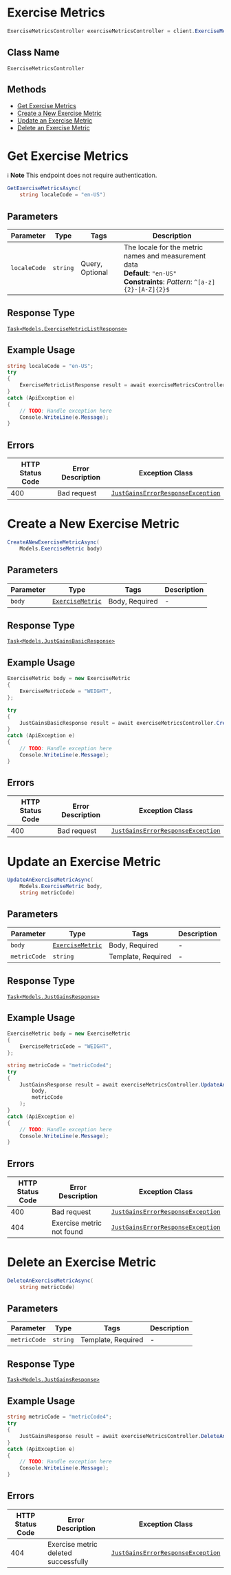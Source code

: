 # Exercise Metrics

```csharp
ExerciseMetricsController exerciseMetricsController = client.ExerciseMetricsController;
```

## Class Name

`ExerciseMetricsController`

## Methods

* [Get Exercise Metrics](../../doc/controllers/exercise-metrics.md#get-exercise-metrics)
* [Create a New Exercise Metric](../../doc/controllers/exercise-metrics.md#create-a-new-exercise-metric)
* [Update an Exercise Metric](../../doc/controllers/exercise-metrics.md#update-an-exercise-metric)
* [Delete an Exercise Metric](../../doc/controllers/exercise-metrics.md#delete-an-exercise-metric)


# Get Exercise Metrics

:information_source: **Note** This endpoint does not require authentication.

```csharp
GetExerciseMetricsAsync(
    string localeCode = "en-US")
```

## Parameters

| Parameter | Type | Tags | Description |
|  --- | --- | --- | --- |
| `localeCode` | `string` | Query, Optional | The locale for the metric names and measurement data<br>**Default**: `"en-US"`<br>**Constraints**: *Pattern*: `^[a-z]{2}-[A-Z]{2}$` |

## Response Type

[`Task<Models.ExerciseMetricListResponse>`](../../doc/models/exercise-metric-list-response.md)

## Example Usage

```csharp
string localeCode = "en-US";
try
{
    ExerciseMetricListResponse result = await exerciseMetricsController.GetExerciseMetricsAsync(localeCode);
}
catch (ApiException e)
{
    // TODO: Handle exception here
    Console.WriteLine(e.Message);
}
```

## Errors

| HTTP Status Code | Error Description | Exception Class |
|  --- | --- | --- |
| 400 | Bad request | [`JustGainsErrorResponseException`](../../doc/models/just-gains-error-response-exception.md) |


# Create a New Exercise Metric

```csharp
CreateANewExerciseMetricAsync(
    Models.ExerciseMetric body)
```

## Parameters

| Parameter | Type | Tags | Description |
|  --- | --- | --- | --- |
| `body` | [`ExerciseMetric`](../../doc/models/exercise-metric.md) | Body, Required | - |

## Response Type

[`Task<Models.JustGainsBasicResponse>`](../../doc/models/just-gains-basic-response.md)

## Example Usage

```csharp
ExerciseMetric body = new ExerciseMetric
{
    ExerciseMetricCode = "WEIGHT",
};

try
{
    JustGainsBasicResponse result = await exerciseMetricsController.CreateANewExerciseMetricAsync(body);
}
catch (ApiException e)
{
    // TODO: Handle exception here
    Console.WriteLine(e.Message);
}
```

## Errors

| HTTP Status Code | Error Description | Exception Class |
|  --- | --- | --- |
| 400 | Bad request | [`JustGainsErrorResponseException`](../../doc/models/just-gains-error-response-exception.md) |


# Update an Exercise Metric

```csharp
UpdateAnExerciseMetricAsync(
    Models.ExerciseMetric body,
    string metricCode)
```

## Parameters

| Parameter | Type | Tags | Description |
|  --- | --- | --- | --- |
| `body` | [`ExerciseMetric`](../../doc/models/exercise-metric.md) | Body, Required | - |
| `metricCode` | `string` | Template, Required | - |

## Response Type

[`Task<Models.JustGainsResponse>`](../../doc/models/just-gains-response.md)

## Example Usage

```csharp
ExerciseMetric body = new ExerciseMetric
{
    ExerciseMetricCode = "WEIGHT",
};

string metricCode = "metricCode4";
try
{
    JustGainsResponse result = await exerciseMetricsController.UpdateAnExerciseMetricAsync(
        body,
        metricCode
    );
}
catch (ApiException e)
{
    // TODO: Handle exception here
    Console.WriteLine(e.Message);
}
```

## Errors

| HTTP Status Code | Error Description | Exception Class |
|  --- | --- | --- |
| 400 | Bad request | [`JustGainsErrorResponseException`](../../doc/models/just-gains-error-response-exception.md) |
| 404 | Exercise metric not found | [`JustGainsErrorResponseException`](../../doc/models/just-gains-error-response-exception.md) |


# Delete an Exercise Metric

```csharp
DeleteAnExerciseMetricAsync(
    string metricCode)
```

## Parameters

| Parameter | Type | Tags | Description |
|  --- | --- | --- | --- |
| `metricCode` | `string` | Template, Required | - |

## Response Type

[`Task<Models.JustGainsResponse>`](../../doc/models/just-gains-response.md)

## Example Usage

```csharp
string metricCode = "metricCode4";
try
{
    JustGainsResponse result = await exerciseMetricsController.DeleteAnExerciseMetricAsync(metricCode);
}
catch (ApiException e)
{
    // TODO: Handle exception here
    Console.WriteLine(e.Message);
}
```

## Errors

| HTTP Status Code | Error Description | Exception Class |
|  --- | --- | --- |
| 404 | Exercise metric deleted successfully | [`JustGainsErrorResponseException`](../../doc/models/just-gains-error-response-exception.md) |

